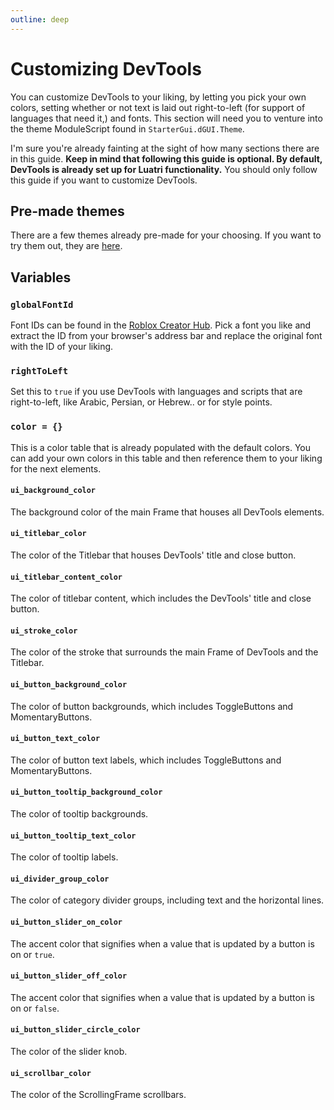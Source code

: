 ```yaml
---
outline: deep
---
```


# Customizing DevTools

You can customize DevTools to your liking, by letting you pick your own colors, setting whether or not text is laid out right-to-left (for support of languages that need it,) and fonts. This section will need you to venture into the theme ModuleScript found in `StarterGui.dGUI.Theme`.

I'm sure you're already fainting at the sight of how many sections there are in this guide.
**Keep in mind that following this guide is optional. By default, DevTools is already set up for Luatri functionality.** 
You should only follow this guide if you want to customize DevTools.

## Pre-made themes

There are a few themes already pre-made for your choosing. If you want to try them out, they are [here](https://github.com/Opticworks/Luatri/tree/main/src/custom_themes).

## Variables

### `globalFontId`

Font IDs can be found in the [Roblox Creator Hub](https://create.roblox.com/store/fonts). Pick a font you like and extract the ID from your browser's address bar and replace the original font with the ID of your liking.

### `rightToLeft` 

Set this to `true` if you use DevTools with languages and scripts that are right-to-left, like Arabic, Persian, or Hebrew.. or for style points.

### `color = {}`

This is a color table that is already populated with the default colors. You can add your own colors in this table and then reference them to your liking for the next elements.

#### `ui_background_color`

The background color of the main Frame that houses all DevTools elements.

#### `ui_titlebar_color`

The color of the Titlebar that houses DevTools' title and close button.

#### `ui_titlebar_content_color` 

The color of titlebar content, which includes the DevTools' title and close button.

#### `ui_stroke_color`

The color of the stroke that surrounds the main Frame of DevTools and the Titlebar.

#### `ui_button_background_color`

The color of button backgrounds, which includes ToggleButtons and MomentaryButtons.

#### `ui_button_text_color` 

The color of button text labels, which includes ToggleButtons and MomentaryButtons.

#### `ui_button_tooltip_background_color`

The color of tooltip backgrounds.

#### `ui_button_tooltip_text_color` 

The color of tooltip labels.

#### `ui_divider_group_color`

The color of category divider groups, including text and the horizontal lines.

#### `ui_button_slider_on_color`

The accent color that signifies when a value that is updated by a button is on or `true`.

#### `ui_button_slider_off_color`

The accent color that signifies when a value that is updated by a button is on or `false`.

#### `ui_button_slider_circle_color`

The color of the slider knob.

#### `ui_scrollbar_color`

The color of the ScrollingFrame scrollbars.

